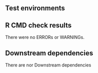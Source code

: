 ## Test environments

## R CMD check results
There were no ERRORs or WARNINGs. 


## Downstream dependencies

There are nor Downstream dependencies

